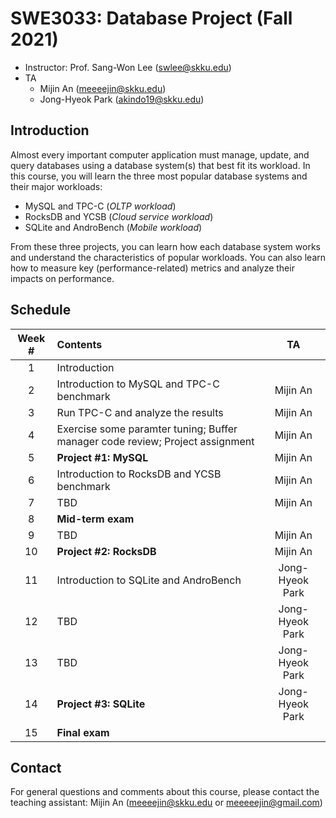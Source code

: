 # SWE3033: Database Project (Fall 2021)

- Instructor: Prof. Sang-Won Lee (swlee@skku.edu)
- TA
    - Mijin An (meeeejin@skku.edu)
    - Jong-Hyeok Park (akindo19@skku.edu)

## Introduction

Almost every important computer application must manage, update, and query databases using a database system(s) that best fit its workload. In this course, you will learn the three most popular database systems and their major workloads:

- MySQL and TPC-C (*OLTP workload*)
- RocksDB and YCSB (*Cloud service workload*)
- SQLite and AndroBench (*Mobile workload*)

From these three projects, you can learn how each database system works and understand the characteristics of popular workloads. You can also learn how to measure key (performance-related) metrics and analyze their impacts on performance.

## Schedule

| Week # | Contents     | TA |
| :----: | :----------- | :-: |
| 1      | Introduction |  |
| 2      | Introduction to MySQL and TPC-C benchmark | Mijin An |
| 3      | Run TPC-C and analyze the results | Mijin An |
| 4      | Exercise some paramter tuning; Buffer manager code review; Project assignment | Mijin An |
| 5      | **Project #1: MySQL** | Mijin An |
| 6      | Introduction to RocksDB and YCSB benchmark | Mijin An |
| 7      | TBD | Mijin An |
| 8      | **Mid-term exam** |
| 9      | TBD | Mijin An |
| 10     | **Project #2: RocksDB** | Mijin An |
| 11     | Introduction to SQLite and AndroBench | Jong-Hyeok Park |
| 12     | TBD | Jong-Hyeok Park |
| 13     | TBD | Jong-Hyeok Park |
| 14     | **Project #3: SQLite** | Jong-Hyeok Park |
| 15     | **Final exam** |

## Contact

For general questions and comments about this course, please contact the teaching assistant: Mijin An (meeeejin@skku.edu or meeeeejin@gmail.com)